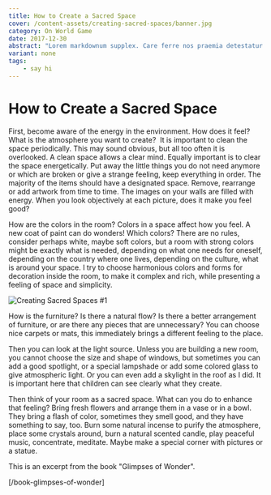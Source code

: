 ```yaml
---
title: How to Create a Sacred Space
cover: /content-assets/creating-sacred-spaces/banner.jpg
category: On World Game
date: 2017-12-30
abstract: "Lorem markdownum supplex. Care ferre nos praemia detestatur oderit vitatumque, tardius pello ostentare; dixit."
variant: none
tags:
    - say hi
---
```


# How to Create a Sacred Space

First, become aware of the energy in the environment. How does it feel? What is the atmosphere you want to create?  It is important to clean the space periodically. This may sound obvious, but all too often it is overlooked. A clean space allows a clear mind. Equally important is to clear the space energetically. Put away the little things you do not need anymore or which are broken or give a strange feeling, keep everything in order. The majority of the items should have a designated space. Remove, rearrange or add artwork from time to time. The images on your walls are filled with energy. When you look objectively at each picture, does it make you feel good? 

How are the colors in the room? Colors in a space affect how you feel. A new coat of paint can do wonders! Which colors? There are no rules, consider perhaps white, maybe soft colors, but a room with strong colors might be exactly what is needed, depending on what one needs for oneself, depending on the country where one lives, depending on the culture, what is around your space. I try to choose harmonious colors and forms for decoration inside the room, to make it complex and rich, while presenting a feeling of space and simplicity. 

![Creating Sacred Spaces #1](/content-assets/creating-sacred-spaces/space1_1888X1256.jpg)

How is the furniture? Is there a natural flow? Is there a better arrangement of furniture, or are there any pieces that are unnecessary? You can choose nice carpets or mats, this immediately brings a different feeling to the place. 

Then you can look at the light source. Unless you are building a new room, you cannot choose the size and shape of windows, but sometimes you can add a good spotlight, or a special lampshade or add some colored glass to give atmospheric light. Or you can even add a skylight in the roof as I did. It is important here that children can see clearly what they create. 

Then think of your room as a sacred space. What can you do to enhance that feeling? Bring fresh flowers and arrange them in a vase or in a bowl. They bring a flash of color, sometimes they smell good, and they have something to say, too. Burn some natural incense to purify the atmosphere, place some crystals around, burn a natural scented candle, play peaceful music, concentrate, meditate. Maybe make a special corner with pictures or a statue.

This is an excerpt from the book "Glimpses of Wonder".

[/book-glimpses-of-wonder]


